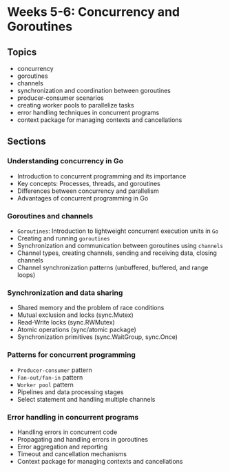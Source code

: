 # Weeks 5-6: Concurrency and Goroutines

## Topics

* concurrency 
* goroutines  
* channels 
* synchronization and coordination between goroutines
* producer-consumer scenarios
* creating worker pools to parallelize tasks 
* error handling techniques in concurrent programs
* context package for managing contexts and cancellations

## Sections

###  Understanding concurrency in Go
   - Introduction to concurrent programming and its importance
   - Key concepts: Processes, threads, and goroutines
   - Differences between concurrency and parallelism
   - Advantages of concurrent programming in Go

###  Goroutines and channels
   - `Goroutines`: Introduction to lightweight concurrent execution units in `Go`
   - Creating and running `goroutines`
   - Synchronization and communication between goroutines using `channels`
   - Channel types, creating channels, sending and receiving data, closing channels
   - Channel synchronization patterns (unbuffered, buffered, and range loops)

###  Synchronization and data sharing
   - Shared memory and the problem of race conditions
   - Mutual exclusion and locks (sync.Mutex)
   - Read-Write locks (sync.RWMutex)
   - Atomic operations (sync/atomic package)
   - Synchronization primitives (sync.WaitGroup, sync.Once)

###  Patterns for concurrent programming
   - `Producer-consumer` pattern
   - `Fan-out/fan-in` pattern
   - `Worker pool` pattern
   - Pipelines and data processing stages
   - Select statement and handling multiple channels

###  Error handling in concurrent programs
   - Handling errors in concurrent code
   - Propagating and handling errors in goroutines
   - Error aggregation and reporting
   - Timeout and cancellation mechanisms
   - Context package for managing contexts and cancellations
